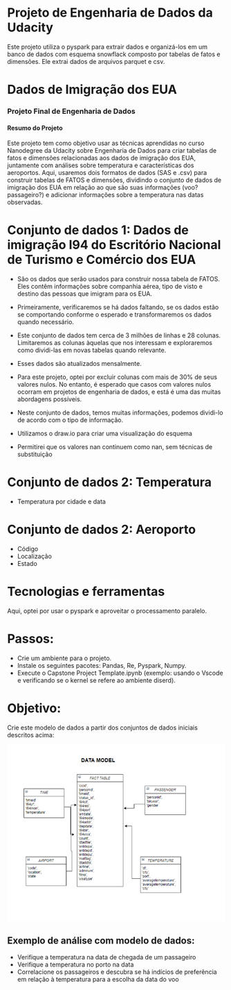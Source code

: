 # Projeto de Engenharia de Dados da Udacity

Este projeto utiliza o pyspark para extrair dados e organizá-los em um banco de dados com esquema snowflack composto por tabelas de fatos e dimensões.
Ele extrai dados de arquivos parquet e csv.



# Dados de Imigração dos EUA

### Projeto Final de Engenharia de Dados

#### Resumo do Projeto
Este projeto tem como objetivo usar as técnicas aprendidas no curso Nanodegree da Udacity sobre Engenharia de Dados para criar tabelas de fatos e dimensões relacionadas aos dados de imigração dos EUA, juntamente com análises sobre temperatura e características dos aeroportos. Aqui, usaremos dois formatos de dados (SAS e .csv) para construir tabelas de FATOS e dimensões, dividindo o conjunto de dados de imigração dos EUA em relação ao que são suas informações (voo? passageiro?) e adicionar informações sobre a temperatura nas datas observadas.

# Conjunto de dados 1: Dados de imigração I94 do Escritório Nacional de Turismo e Comércio dos EUA

- São os dados que serão usados para construir nossa tabela de FATOS. Eles contêm informações sobre companhia aérea, tipo de visto e destino das pessoas que imigram para os EUA.

- Primeiramente, verificaremos se há dados faltando, se os dados estão se comportando conforme o esperado e transformaremos os dados quando necessário.
- Este conjunto de dados tem cerca de 3 milhões de linhas e 28 colunas. Limitaremos as colunas àquelas que nos interessam e exploraremos como dividi-las em novas tabelas quando relevante.
- Esses dados são atualizados mensalmente.
- Para este projeto, optei por excluir colunas com mais de 30% de seus valores nulos. No entanto, é esperado que casos com valores nulos ocorram em projetos de engenharia de dados, e está é uma das muitas abordagens possíveis.
- Neste conjunto de dados, temos muitas informações, podemos dividi-lo de acordo com o tipo de informação.
- Utilizamos o draw.io para criar uma visualização do esquema
- Permitirei que os valores nan continuem como nan, sem técnicas de substituição



# Conjunto de dados 2: Temperatura
- Temperatura por cidade e data


# Conjunto de dados 2: Aeroporto 
- Código
- Localização
- Estado


# Tecnologias e ferramentas 

Aqui, optei por usar o pyspark e aproveitar o processamento paralelo.

# Passos:

- Crie um ambiente para o projeto.
- Instale os seguintes pacotes: Pandas, Re, Pyspark, Numpy.
- Execute o Capstone Project Template.ipynb (exemplo: usando o Vscode e verificando se o kernel se refere ao ambiente diserd).

# Objetivo:

Crie este modelo de dados a partir dos conjuntos de dados iniciais descritos acima:

![alt_text](new_datamodel.PNG)

## Exemplo de análise com modelo de dados:
- Verifique a temperatura na data de chegada de um passageiro
- Verifique a temperatura no porto na data
- Correlacione os passageiros e descubra se há indícios de preferência em relação à temperatura para a escolha da data do voo

